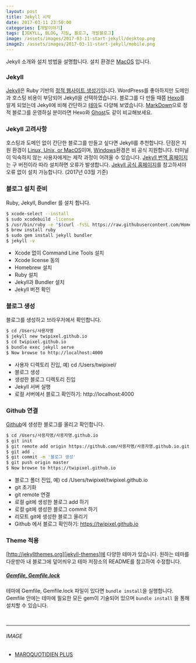 ```yaml
---
layout: post
title: Jekyll 시작
date: 2017-03-11 23:50:00
categories: [개발이야기]
tags: [JEKYLL, BLOG, 지킬, 블로그, 개발블로그]
image: /assets/images/2017-03-11-start-jekyll/desktop.png
image2: /assets/images/2017-03-11-start-jekyll/mobile.png
---
```


Jekyll 소개와 설치 방법을 설명합니다.
설치 환경은 [MacOS][jekyll-install-on-mac] 입니다.


### Jekyll

[Jekyll][jekyll-kr]은 Ruby 기반의
[정적 웹사이트 생성기][static-web-site-generator]입니다.
WordPress를 좋아하지만 도메인과 호스팅 비용이 부담되어 Jekyll을 선택하였습니다.
블로그를 다 만들 때쯤 [Hexo][hexo]를 알게 되었는데
Jekyll에 비해 간단하고 [테마][hexo-themes]도 다양해 보였습니다.
[MarkDown][markdown]으로 정적 블로그를 운영하실 분이라면 Hexo와 [Ghost][ghost]도 같이 비교해보세요.


### Jekyll 고려사항

호스팅과 도메인 없이 간단한 블로그를 만들고 싶다면 Jekyll를 추천합니다.
단점은 지원 환경이 [Linux, Unix, or MacOS][jekyll-installation]이며,
[Windows][jekyll-install-on-windows]환경은 비 공식 지원합니다.
터미널이 익숙하지 않는 사용자에게는 제작 과정이 어려울 수 있습니다.
[Jekyll 번역 홈페이지][jekyll-kr]는 구 버전이라 따라 설치하면 오류가 발생합니다.
[Jekyll 공식 홈페이지][jekyll-en]를 참고하셔야 오류 없이 설치 가능합니다. (2017년 03월 기준)


### 블로그 설치 준비

Ruby, Jekyll, Bundler 를 설치 합니다.

``` bash
$ xcode-select --install
$ sudo xcodebuild -license
$ /usr/bin/ruby -e "$(curl -fsSL https://raw.githubusercontent.com/Homebrew/install/master/install)"
$ brew install ruby
$ sudo gem install jekyll bundler
$ jekyll -v
```

- Xcode 없이 Command Line Tools 설치
- Xcode license 동의
- Homebrew 설치
- Ruby 설치
- Jekyll과 Bundler 설치
- Jekyll 버전 확인


### 블로그 생성

블로그를 생성하고 브라우저에서 확인합니다.

``` bash
$ cd /Users/사용자명
$ jekyll new twipixel.github.io
$ cd twipixel.github.io
$ bundle exec jekyll serve
$ Now browse to http://localhost:4000
```

- 사용자 디렉토리 진입, 예) cd /Users/twipixel/
- 블로그 생성
- 생성한 블로그 디렉토리 진입
- Jekyll 서버 실행
- 로컬 서버에서 블로그 확인하기: http://localhost:4000


### Github 연결

[Github][github]에 생성한 블로그를 올리고 확인합니다.

```bash
$ cd /Users/사용자명/사용자명.github.io
$ git init
$ git remote add origin https://github.com/사용자명/사용자명.github.io.git
$ git add .
$ git commit -m '블로그 생성'
$ git push origin master
$ Now browse to https://twipixel.github.io
```

- 블로그 폴더 진입, 예) cd /Users/twipixel/twipixel.github.io
- git 초기화
- git remote 연결
- 로컬 git에 생성한 블로그 add 하기
- 로컬 git에 생성한 블로그 commit 하기
- 리모트 git에 생성한 블로그 올리기
- Github 에서 블로그 확인하기: https://twipixel.github.io


### Theme 적용

[http://jekyllthemes.org][jekyll-themes]에 다양한 테마가 있습니다.
원하는 테마를 다운받아 내 블로그에 덮어씌우고 테마 저장소의 README를 참고하여 수정합니다.


##### [Gemfile, Gemfile.lock][bundler-site]

테마에 Gemfile, Gemfile.lock 파일이 있다면 `bundle install`을 실행합니다. Gemfile 안에는 테마에 필요한 모든 gem이 기술되어 있으며 `bundle install` 을 통해 설치할 수 있습니다.

<br>

---

###### IMAGE

- [MAROQUOTIDIEN PLUS][image-from]


[jekyll-en]: https://jekyllrb.com
[jekyll-kr]: https://jekyllrb-ko.github.io
[jekyll-installation]: https://jekyllrb.com/docs/installation
[jekyll-install-on-mac]: http://jekyll.tips/jekyll-casts/install-jekyll-on-os-x
[jekyll-install-on-windows]: https://jekyllrb.com/docs/windows
[hexo]: https://hexo.io/ko
[hexo-themes]: https://hexo.io/themes
[ghost]: http://docs.ghost.org/ko
[github]: https://github.com
[jekyll-themes]: http://jekyllthemes.org
[markdown]: https://ko.wikipedia.org/wiki/%EB%A7%88%ED%81%AC%EB%8B%A4%EC%9A%B4
[static-web-site-generator]: http://zetawiki.com/wiki/%EC%A0%95%EC%A0%81_%EC%9B%B9%ED%8E%98%EC%9D%B4%EC%A7%80,_%EB%8F%99%EC%A0%81_%EC%9B%B9%ED%8E%98%EC%9D%B4%EC%A7%80
[bundler-site]: http://ruby-korea.github.io/bundler-site
[image-from]: https://unsplash.com/photos/EbgR1SZJ3Dg
